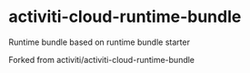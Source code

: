 # activiti-cloud-runtime-bundle

Runtime bundle based on runtime bundle starter

Forked from activiti/activiti-cloud-runtime-bundle